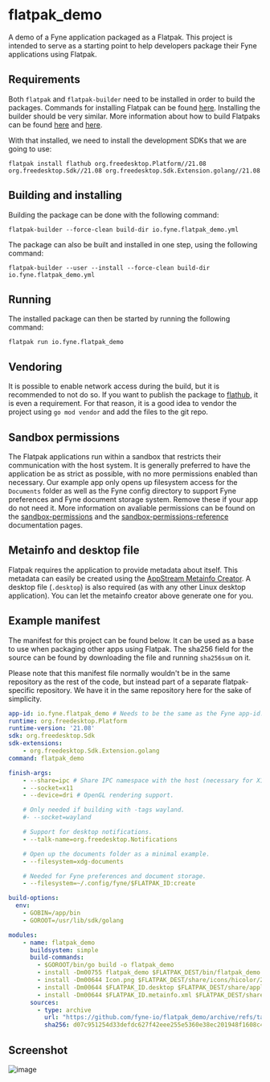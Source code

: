 # flatpak_demo
A demo of a Fyne application packaged as a Flatpak. This project is intended to serve as a starting point to help developers package their Fyne applications using Flatpak.

## Requirements
Both `flatpak` and `flatpak-builder` need to be installed in order to build the packages. Commands for installing Flatpak can be found [here](https://flatpak.org/setup/). Installing the builder should be very similar.
More information about how to build Flatpaks can be found [here](https://docs.flatpak.org/en/latest/first-build.html) and [here](https://docs.flatpak.org/en/latest/building.html).

With that installed, we need to install the development SDKs that we are going to use:
```
flatpak install flathub org.freedesktop.Platform//21.08 org.freedesktop.Sdk//21.08 org.freedesktop.Sdk.Extension.golang//21.08
```

## Building and installing
Building the package can be done with the following command:
```
flatpak-builder --force-clean build-dir io.fyne.flatpak_demo.yml
```

The package can also be built and installed in one step, using the following command:
```
flatpak-builder --user --install --force-clean build-dir io.fyne.flatpak_demo.yml
```

## Running
The installed package can then be started by running the following command:
```
flatpak run io.fyne.flatpak_demo
```

## Vendoring
It is possible to enable network access during the build, but it is recommended to not do so. If you want to publish the package to [flathub](https://flathub.org), it is even a requirement.
For that reason, it is a good idea to vendor the project using `go mod vendor` and add the files to the git repo.

## Sandbox permissions
The Flatpak applications run within a sandbox that restricts their communication with the host system. It is generally preferred to have the application be as strict as possible,
with no more permissions enabled than necessary. Our example app only opens up filesystem access for the `Documents` folder as well as the Fyne config directory to support Fyne
preferences and Fyne document storage system. Remove these if your app do not need it.
More information on avaliable permissions can be found on the [sandbox-permissions](https://docs.flatpak.org/en/latest/sandbox-permissions.html) 
and the [sandbox-permissions-reference](https://docs.flatpak.org/en/latest/sandbox-permissions-reference.html) documentation pages.

## Metainfo and desktop file
Flatpak requires the application to provide metadata about itself. This metadata can easily be created using the [AppStream Metainfo Creator](https://www.freedesktop.org/software/appstream/metainfocreator/#/guiapp).
A desktop file (`.desktop`) is also required (as with any other Linux desktop application). You can let the metainfo creator above generate one for you.

## Example manifest
The manifest for this project can be found below. It can be used as a base to use when packaging other apps using Flatpak.
The sha256 field for the source can be found by downloading the file and running `sha256sum` on it.

Please note that this manifest file normally wouldn't be in the same repository as the rest of the code, but instead
part of a separate flatpak-specific repository. We have it in the same repository here for the sake of simplicity.

```yml
app-id: io.fyne.flatpak_demo # Needs to be the same as the Fyne app-id.
runtime: org.freedesktop.Platform
runtime-version: '21.08'
sdk: org.freedesktop.Sdk
sdk-extensions:
    - org.freedesktop.Sdk.Extension.golang
command: flatpak_demo

finish-args:
    - --share=ipc # Share IPC namespace with the host (necessary for X11).
    - --socket=x11
    - --device=dri # OpenGL rendering support.

    # Only needed if building with -tags wayland.
    #- --socket=wayland

    # Support for desktop notifications.
    - --talk-name=org.freedesktop.Notifications

    # Open up the documents folder as a minimal example.
    - --filesystem=xdg-documents

    # Needed for Fyne preferences and document storage.
    - --filesystem=~/.config/fyne/$FLATPAK_ID:create

build-options:
  env:
    - GOBIN=/app/bin
    - GOROOT=/usr/lib/sdk/golang

modules:
    - name: flatpak_demo
      buildsystem: simple
      build-commands:
        - $GOROOT/bin/go build -o flatpak_demo
        - install -Dm00755 flatpak_demo $FLATPAK_DEST/bin/flatpak_demo
        - install -Dm00644 Icon.png $FLATPAK_DEST/share/icons/hicolor/256x256/apps/$FLATPAK_ID.png
        - install -Dm00644 $FLATPAK_ID.desktop $FLATPAK_DEST/share/applications/$FLATPAK_ID.desktop
        - install -Dm00644 $FLATPAK_ID.metainfo.xml $FLATPAK_DEST/share/metainfo/$FLATPAK_ID.metainfo.xml
      sources:
        - type: archive
          url: "https://github.com/fyne-io/flatpak_demo/archive/refs/tags/v1.0.0.tar.gz"
          sha256: d07c951254d33defdc627f42eee255e5360e38ec201948f1608c4db6ccbda44f
```

## Screenshot
![image](https://user-images.githubusercontent.com/25466657/132946432-97394fa4-3980-473a-a161-99240d02a95e.png)
